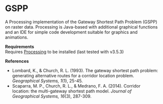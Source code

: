 # GSPP
A Processing implementation of the Gateway Shortest Path Problem (GSPP) on raster data. Processing is Java-based with additional graphical functions and an IDE for simple code development suitable for graphics and animations.

**Requirements**  
Requires [Processing](https://processing.org/) to be installed (last tested with v3.5.3)  

**References**  
* Lombard, K., & Church, R. L. (1993). The gateway shortest path problem: generating alternative routes for a corridor location problem. *Geographical Systems, 1*(1), 25-45.  
* Scaparra, M. P., Church, R. L., & Medrano, F. A. (2014). Corridor location: the multi-gateway shortest path model. *Journal of Geographical Systems, 16*(3), 287-309.  
